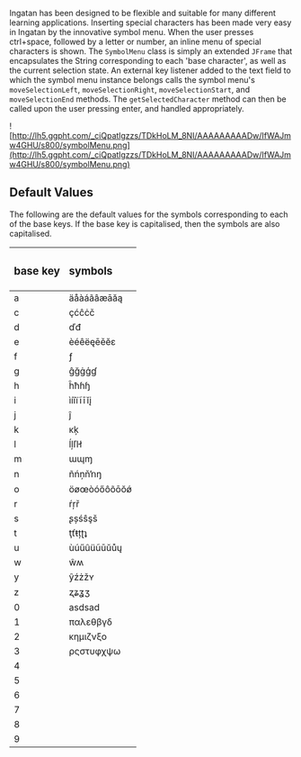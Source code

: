 Ingatan has been designed to be flexible and suitable for many different learning applications. Inserting special characters has been made very easy in Ingatan by the innovative symbol menu. When the user presses ctrl+space, followed by a letter or number, an inline menu of special characters is shown. The `SymbolMenu` class is simply an extended `JFrame` that encapsulates the String corresponding to each 'base character', as well as the current selection state. An external key listener added to the text field to which the symbol menu instance belongs calls the symbol menu's `moveSelectionLeft`, `moveSelectionRight`, `moveSelectionStart`, and `moveSelectionEnd` methods. The `getSelectedCharacter` method can then be called upon the user pressing enter, and handled appropriately.

![http://lh5.ggpht.com/_ciQpatlgzzs/TDkHoLM_8NI/AAAAAAAAADw/IfWAJmw4GHU/s800/symbolMenu.png](http://lh5.ggpht.com/_ciQpatlgzzs/TDkHoLM_8NI/AAAAAAAAADw/IfWAJmw4GHU/s800/symbolMenu.png)

## Default Values ##
The following are the default values for the symbols corresponding to each of the base keys. If the base key is capitalised, then the symbols are also capitalised.

| <h3> base key </h3>| <h3> symbols </h3> |
|:-------------------|:-------------------|
| a                  | äåàáãâæāăą |
| c                  | çćĉċč         |
| d                  | ďđ               |
| e                  | èéêëęēěĕɛ |
| f                  | ƒ                 |
| g                  | ĝğġģɠ         |
| h                  | ĥħɦɧ           |
| i                  | ìíîïĩīĭį   |
| j                  | ĵ                 |
| k                  | ĸķ               |
| l                  | ĺļľŀł         |
| m                  | ɯɰɱ             |
| n                  | ñńņňŉŋ       |
| o                  | öøœòóőôõōŏǿ |
| r                  | ŕŗř             |
| s                  | ʂșśŝşš       |
| t                  | ţťŧțʈʇ       |
| u                  | ùúűûüũūŭůų |
| w                  | ŵʍ               |
| y                  | ŷźżžʏ         |
| z                  | ʐʑʓʒ           |
| 0                  | asdsad             |
| 1                  | παλεθβγδ   |
| 2                  | κημιζνξο   |
| 3                  | ρςστυφχψω |
| 4                  |                    |
| 5                  |                    |
| 6                  |                    |
| 7                  |                    |
| 8                  |                    |
| 9                  |                    |